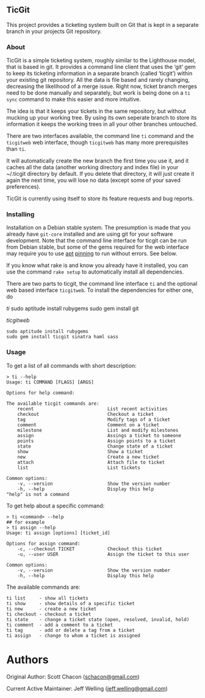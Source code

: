 ## TicGit ##

This project provides a ticketing system built on Git that is kept in a
separate branch in your projects Git repository.

### About ###

TicGit is a simple ticketing system, roughly similar to the Lighthouse model, that is based in git. It provides a command line client that uses the ‘git’ gem to keep its ticketing information in a separate branch (called ‘ticgit’) within your existing git repository. All the data is file based and rarely changing, decreasing the likelihood of a merge issue. Right now, ticket branch merges need to be done manually and separately, but work is being done on a `ti sync` command to make this easier and more intuitive.

The idea is that it keeps your tickets in the same repository, but without mucking up your working tree. By using its own seperate branch to store its information it keeps the working trees in all your other branches untouched.

There are two interfaces available, the command line `ti` command and the `ticgitweb` web interface, though `ticgitweb` has many more prerequisites than `ti`.

It will automatically create the new branch the first time you use it, and it caches all the data (another working directory and index file) in your ~/.ticgit directory by default. If you delete that directory, it will just create it again the next time, you will lose no data (except some of your saved preferences).

TicGit is currently using itself to store its feature requests and bug reports.

### Installing ###
Installation on a Debian stable system.  The presumption is made that you already have `git-core` installed and are using git for your software development.  Note that the command line interface for ticgit can be run from Debian stable, but some of the gems required for the web interface may require you to use [apt](http://jaqque.sbih.org/kplug/apt-pinning.html) [pinning](http://jeffwelling.github.com//2010/09/05/Apt-Pinning.html) to run without errors.  See below. 

If you know what rake is and know you already have it installed, you can use the command `rake setup` to automatically install all dependencies.

There are two parts to ticgit, the command line interface `ti` and the optional web based interface `ticgitweb`.  To install the dependencies for either one, do

*ti*
    sudo aptitude install rubygems
    sudo gem install git

*ticgitweb*

    sudo aptitude install rubygems
    sudo gem install ticgit sinatra haml sass


### Usage ###

To get a list of all commands with short description:

    > ti --help
    Usage: ti COMMAND [FLAGS] [ARGS]
     
    Options for help command:
     
    The available ticgit commands are:
        recent                           List recent activities
        checkout                         Checkout a ticket
        tag                              Modify tags of a ticket
        comment                          Comment on a ticket
        milestone                        List and modify milestones
        assign                           Assings a ticket to someone
        points                           Assign points to a ticket
        state                            Change state of a ticket
        show                             Show a ticket
        new                              Create a new ticket
        attach                           Attach file to ticket
        list                             List tickets
     
    Common options:
        -v, --version                    Show the version number
        -h, --help                       Display this help
    "help" is not a command


To get help about a specific command:

    > ti <command> --help
    ## for example
    > ti assign --help
    Usage: ti assign [options] [ticket_id]
     
    Options for assign command:
        -c, --checkout TICKET            Checkout this ticket
        -u, --user USER                  Assign the ticket to this user
     
    Common options:
        -v, --version                    Show the version number
        -h, --help                       Display this help


The available commands are:

    ti list     - show all tickets
    ti show     - show details of a specific ticket
    ti new      - create a new ticket
    ti checkout - checkout a ticket
    ti state    - change a ticket state (open, resolved, invalid, hold)
    ti comment  - add a comment to a ticket
    ti tag      - add or delete a tag from a ticket
    ti assign   - change to whom a ticket is assigned


Authors
===================================
Original Author:
Scott Chacon                (schacon@gmail.com)

Current Active Maintainer:
Jeff Welling                (jeff.welling@gmail.com)
